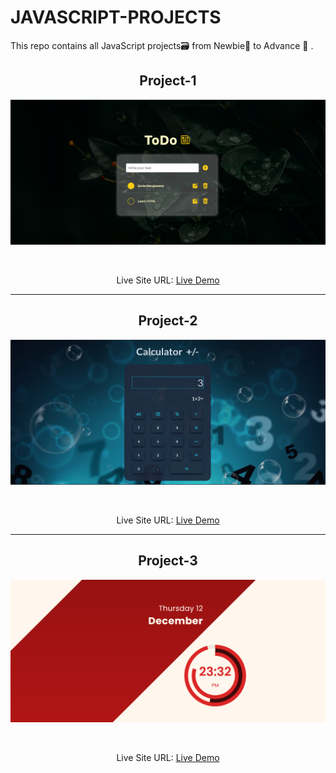 # JAVASCRIPT-PROJECTS

This repo contains all JavaScript projects🗃️ from Newbie🌱 to Advance 🚀 .

<div align="center">
 <h2 align="center">Project-1</h2>

 <div align="center">
 
 ![solution preview](images/project-1.png)
 
 </div>

 <br/>

Live Site URL: [Live Demo](https://leafy-empanada-416b13.netlify.app/)

</div>
<hr>
<div align="center">
 <h2 align="center">Project-2</h2>

 <div align="center">
 
 ![solution preview](images/project-2.png)
 
 </div>

 <br/>

Live Site URL: [Live Demo](https://reliable-pie-e5bc31.netlify.app/)

</div>
<hr>
<div align="center">
 <h2 align="center">Project-3</h2>

 <div align="center">
 
 ![solution preview](images/project-3.png)
 
 </div>

 <br/>

Live Site URL: [Live Demo](https://deft-belekoy-3ed5d7.netlify.app/)

</div>
